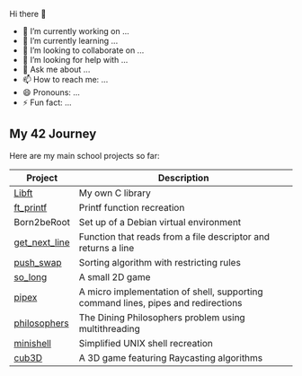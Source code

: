 Hi there 👋

- 🔭 I’m currently working on ...
- 🌱 I’m currently learning ...
- 👯 I’m looking to collaborate on ...
- 🤔 I’m looking for help with ...
- 💬 Ask me about ...
- 📫 How to reach me: ...
- 😄 Pronouns: ...
- ⚡ Fun fact: ...

## My 42 Journey
Here are my main school projects so far:

| Project | Description |
|---------|------------|
| [Libft](https://github.com/renatomotamanuel/42-Libft.git) | My own C library|
| [ft_printf](https://github.com/renatomotamanuel/42-Printf.git) | Printf function recreation |
| Born2beRoot | Set up of a Debian virtual environment |
| [get_next_line](https://github.com/renatomotamanuel/42-Get_next_line.git) | Function that reads from a file descriptor and returns a line |
| [push_swap](https://github.com/renatomotamanuel/42-Push_swap.git) | Sorting algorithm with restricting rules |
| [so_long](https://github.com/renatomotamanuel/42-So_long.git) | A small 2D game |
| [pipex](https://github.com/renatomotamanuel/42-Pipex.git) | A micro implementation of shell, supporting command lines, pipes and redirections |
| [philosophers](https://github.com/renatomotamanuel/42-Philosophers.git) | The Dining Philosophers problem using multithreading |
| [minishell](https://github.com/renatomotamanuel/Minishell.git) | Simplified UNIX shell recreation |
| [cub3D](https://github.com/renatomotamanuel/cub3d.git) | A 3D game featuring Raycasting algorithms |
